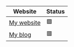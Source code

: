 | Website                 | Status                |
| ----------------------- | --------------------- |
| [My website](https://example.com) | :green_square: |
| [My blog](https://blog.example.com) | :red_square: |